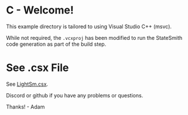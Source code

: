 # C - Welcome!
This example directory is tailored to using Visual Studio C++ (msvc).

While not required, the `.vcxproj` has been modified to run the StateSmith code generation as part of the build step.

# See .csx File
See [LightSm.csx](./LightSm.csx).

Discord or github if you have any problems or questions.

Thanks! - Adam